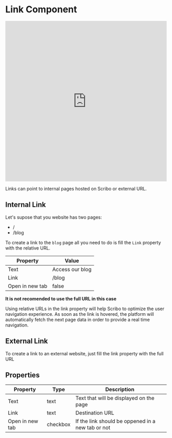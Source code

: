 # Link Component

<iframe width="100%" height="500" src="https://www.youtube.com/embed/Ru7el0Xn7aA" title="YouTube video player" frameborder="0" allow="accelerometer; autoplay; clipboard-write; encrypted-media; gyroscope; picture-in-picture" allowfullscreen></iframe>

Links can point to internal pages hosted on Scribo or external URL.

## Internal Link

Let's supose that you website has two pages:
- / 
- /blog

To create a link to the `blog` page all you need to do is fill the `Link` property with the relative URL.

| Property | Value   |
| -------- | ------ |
| Text     | Access our blog |
| Link     | /blog |
| Open in new tab     | false |

**It is not recomended to use the full URL in this case**

Using relative URLs in the link property will help Scribo to optimize the user navigation experience. As soon as the link is hovered, the platform will automatically fetch the next page data in order to provide a real time navigation.

## External Link

To create a link to an external website, just fill the link property with the full URL

## Properties

| Property | Type   | Description                       |
| -------- | ------ | --------------------------------- |
| Text     | text | Text that will be displayed on the page |
| Link     | text | Destination URL |
| Open in new tab     | checkbox | If the link should be oppened in a new tab or not |